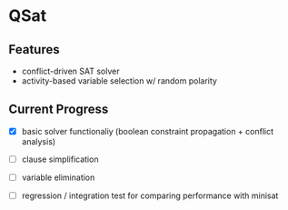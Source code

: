 # QSat

## Features
+ conflict-driven SAT solver
+ activity-based variable selection w/ random polarity

## Current Progress
- [x] basic solver functionaliy (boolean constraint propagation + conflict analysis)
- [ ] clause simplification
- [ ] variable elimination
- [ ] regression / integration test for comparing performance with minisat


